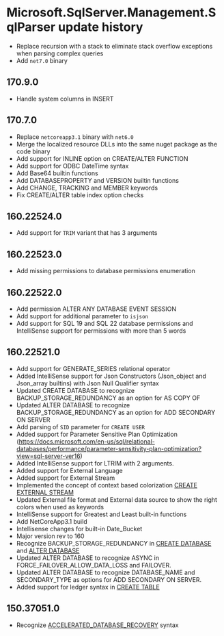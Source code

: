 # Microsoft.SqlServer.Management.SqlParser update history

- Replace recursion with a stack to eliminate stack overflow exceptions when parsing complex queries
- Add `net7.0` binary

## 170.9.0

- Handle system columns in INSERT

## 170.7.0

- Replace `netcoreapp3.1` binary with `net6.0`
- Merge the localized resource DLLs into the same nuget package as the code binary
- Add support for INLINE option on CREATE/ALTER FUNCTION
- Add support for ODBC DateTime syntax
- Add Base64 builtin functions
- Add DATABASEPROPERTY and VERSION builtin functions
- Add CHANGE, TRACKING and MEMBER keywords
- Fix CREATE/ALTER table index option checks

## 160.22524.0

- Add support for `TRIM` variant that has 3 arguments

## 160.22523.0

- Add missing permissions to database permissions enumeration

## 160.22522.0

- Add permission ALTER ANY DATABASE EVENT SESSION
- Add support for additional parameter to `isjson`
- Add support for SQL 19 and SQL 22 database permissions and IntelliSense support for permissions with more than 5 words

## 160.22521.0

- Add support for GENERATE_SERIES relational operator
- Added IntelliSense support for Json Constructors (Json_object and Json_array builtins) with Json Null Qualifier syntax
- Updated CREATE DATABASE to recognize BACKUP_STORAGE_REDUNDANCY as an option for AS COPY OF
- Updated ALTER DATABASE to recognize BACKUP_STORAGE_REDUNDANCY as an option for ADD SECONDARY ON SERVER
- Add parsing of `SID` parameter for `CREATE USER`
- Added support for Parameter Sensitive Plan Optimization (https://docs.microsoft.com/en-us/sql/relational-databases/performance/parameter-sensitivity-plan-optimization?view=sql-server-ver16)
- Added IntelliSense support for LTRIM with 2 arguments.
- Added support for External Language
- Added support for External Stream
- Implemented the concept of context based colorization [CREATE EXTERNAL STREAM](https://docs.microsoft.com/en-us/azure/azure-sql-edge/create-external-stream-transact-sql)
- Updated External file format and External data source to show the right colors when used as keywords
- IntelliSense support for Greatest and Least built-in functions
- Add NetCoreApp3.1 build
- Intellisense changes for built-in Date_Bucket
- Major version rev to 160
- Recognize BACKUP_STORAGE_REDUNDANCY in [CREATE DATABASE](https://docs.microsoft.com/sql/t-sql/statements/create-database-transact-sql)
  and [ALTER DATABASE](https://docs.microsoft.com/sql/t-sql/statements/alter-database-transact-sql)
- Updated ALTER DATABASE to recognize ASYNC in FORCE_FAILOVER_ALLOW_DATA_LOSS and FAILOVER.
- Updated ALTER DATABASE to recognize DATABASE_NAME and SECONDARY_TYPE as options for ADD SECONDARY ON SERVER.
- Added support for ledger syntax in [CREATE TABLE](https://docs.microsoft.com/en-us/sql/t-sql/statements/create-table-transact-sql)

## 150.37051.0

- Recognize [ACCELERATED_DATABASE_RECOVERY](https://docs.microsoft.com/sql/relational-databases/accelerated-database-recovery-management?view=sql-server-ver15) syntax
